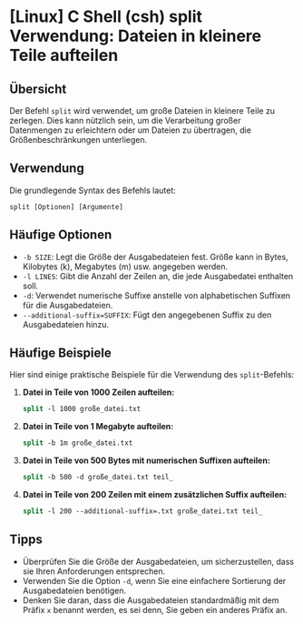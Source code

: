 # [Linux] C Shell (csh) split Verwendung: Dateien in kleinere Teile aufteilen

## Übersicht
Der Befehl `split` wird verwendet, um große Dateien in kleinere Teile zu zerlegen. Dies kann nützlich sein, um die Verarbeitung großer Datenmengen zu erleichtern oder um Dateien zu übertragen, die Größenbeschränkungen unterliegen.

## Verwendung
Die grundlegende Syntax des Befehls lautet:

```
split [Optionen] [Argumente]
```

## Häufige Optionen
- `-b SIZE`: Legt die Größe der Ausgabedateien fest. Größe kann in Bytes, Kilobytes (k), Megabytes (m) usw. angegeben werden.
- `-l LINES`: Gibt die Anzahl der Zeilen an, die jede Ausgabedatei enthalten soll.
- `-d`: Verwendet numerische Suffixe anstelle von alphabetischen Suffixen für die Ausgabedateien.
- `--additional-suffix=SUFFIX`: Fügt den angegebenen Suffix zu den Ausgabedateien hinzu.

## Häufige Beispiele
Hier sind einige praktische Beispiele für die Verwendung des `split`-Befehls:

1. **Datei in Teile von 1000 Zeilen aufteilen:**
   ```csh
   split -l 1000 große_datei.txt
   ```

2. **Datei in Teile von 1 Megabyte aufteilen:**
   ```csh
   split -b 1m große_datei.txt
   ```

3. **Datei in Teile von 500 Bytes mit numerischen Suffixen aufteilen:**
   ```csh
   split -b 500 -d große_datei.txt teil_
   ```

4. **Datei in Teile von 200 Zeilen mit einem zusätzlichen Suffix aufteilen:**
   ```csh
   split -l 200 --additional-suffix=.txt große_datei.txt teil_
   ```

## Tipps
- Überprüfen Sie die Größe der Ausgabedateien, um sicherzustellen, dass sie Ihren Anforderungen entsprechen.
- Verwenden Sie die Option `-d`, wenn Sie eine einfachere Sortierung der Ausgabedateien benötigen.
- Denken Sie daran, dass die Ausgabedateien standardmäßig mit dem Präfix `x` benannt werden, es sei denn, Sie geben ein anderes Präfix an.